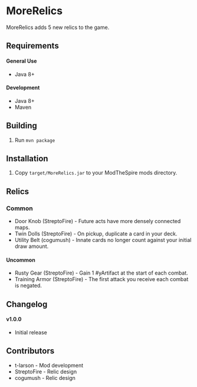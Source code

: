 # MoreRelics #
MoreRelics adds 5 new relics to the game.

## Requirements ##
#### General Use ####
* Java 8+

#### Development ####
* Java 8+
* Maven

## Building ##
1. Run `mvn package`

## Installation ##
1. Copy `target/MoreRelics.jar` to your ModTheSpire mods directory.

## Relics ##
### Common ###
* Door Knob (StreptoFire) - Future acts have more densely connected maps.
* Twin Dolls (StreptoFire) - On pickup, duplicate a card in your deck.
* Utility Belt (cogumush) - Innate cards no longer count against your initial draw amount.

#### Uncommon ####
* Rusty Gear (StreptoFire) - Gain 1 #yArtifact at the start of each combat.
* Training Armor (StreptoFire) - The first attack you receive each combat is negated.

## Changelog ##
#### v1.0.0 ####
* Initial release

## Contributors ##
* t-larson - Mod development
* StreptoFire - Relic design
* cogumush - Relic design

